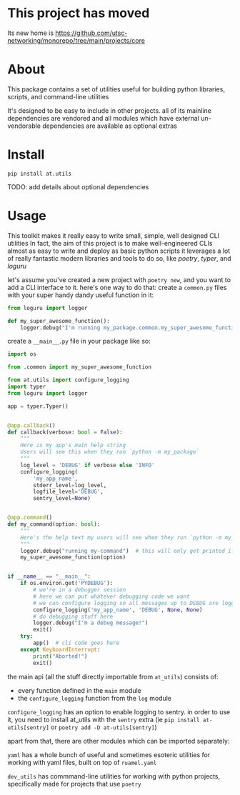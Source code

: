 # This project has moved

Its new home is https://github.com/utsc-networking/monorepo/tree/main/projects/core

# About

This package contains a set of utilities useful for building python libraries, scripts, and command-line utilities

It's designed to be easy to include in other projects. all of its mainline dependencies are vendored and all modules which have external un-vendorable dependencies are available as optional extras

# Install

```
pip install at.utils
```

TODO: add details about optional dependencies

# Usage

This toolkit makes it really easy to write small, simple, well designed CLI utilities
In fact, the aim of this project is to make well-engineered CLIs almost as easy to write and deploy as basic python scripts
it leverages a lot of really fantastic modern libraries and tools to do so, like *poetry*, *typer*, and *loguru*

let's assume you've created a new project with `poetry new`, and you want to add a CLI interface to it. here's one way to do that:
create a `common.py` files with your super handy dandy useful function in it:
```python
from loguru import logger

def my_super_awesome_function():
    logger.debug("I'm running my_package.common.my_super_awesome_function!")

```

create a `__main__.py` file in your package like so:
```python
import os

from .common import my_super_awesome_function

from at.utils import configure_logging
import typer
from loguru import logger

app = typer.Typer()


@app.callback()
def callback(verbose: bool = False):
    """
    Here is my app's main help string
    Users will see this when they run `python -m my_package`
    """
    log_level = 'DEBUG' if verbose else 'INFO'
    configure_logging(
        'my_app_name', 
        stderr_level=log_level, 
        logfile_level='DEBUG', 
        sentry_level=None)


@app.command()
def my_command(option: bool):
    """
    Here's the help text my users will see when they run `python -m my_package my-command -h`
    """
    logger.debug("running my-command")  # this will only get printed if the --verbose flag is set
    my_super_awesome_function(option)


if __name__ == "__main__":
    if os.environ.get('PYDEBUG'):
        # we're in a debugger session
        # here we can put whatever debugging code we want
        # we can configure logging so all messages up to DEBUG are logged to stderr, and nothing gets logged to file:
        configure_logging('my_app_name', 'DEBUG', None, None)
        # do debugging stuff here
        logger.debug("I'm a debug message!")
        exit()
    try:
        app()  # cli code goes here
    except KeyboardInterrupt:
        print("Aborted!")
        exit()

```

the main api (all the stuff directly importable from `at_utils`) consists of:
- every function defined in the `main` module
- the `configure_logging` function from the `log` module

`configure_logging` has an option to enable logging to sentry. in order to use it, you need to install at_utils with the `sentry` extra (ie `pip install at-utils[sentry]` or `poetry add -D at-utils[sentry]`)

apart from that, there are other modules which can be imported separately:

`yaml` has a whole bunch of useful and sometimes esoteric utilities for working with yaml files, built on top of `ruamel.yaml`

`dev_utils` has commmand-line utilities for working with python projects, specifically made for projects that use `poetry`
